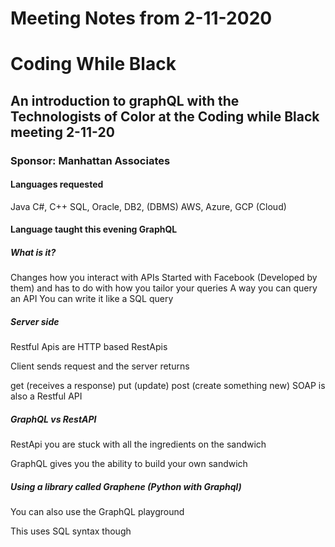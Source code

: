 


# Meeting Notes from 2-11-2020

# Coding While Black 

## An introduction to graphQL with the Technologists of Color at the Coding while Black meeting 2-11-20

### Sponsor: Manhattan Associates

#### Languages requested
Java
C#, C++
SQL, Oracle, DB2, (DBMS)
AWS, Azure, GCP (Cloud)

#### Language taught this evening GraphQL


##### What is it?

Changes how you interact with APIs
Started with Facebook (Developed by them) and has to do with how you tailor your queries
A way you can query an API
You can write it like a SQL query

##### Server side

Restful Apis are HTTP based RestApis

Client sends request and the server returns

get (receives a response)
put (update)
post (create something new)
SOAP is also a Restful API

##### GraphQL vs RestAPI


RestApi you are stuck with all the ingredients on the sandwich

GraphQL gives you the ability to build your own sandwich



##### Using a library called Graphene (Python with Graphql)


You can also use the GraphQL playground

This uses SQL syntax though
